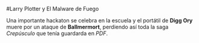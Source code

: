 #Larry Plotter y El Malware de Fuego

Una importante hackaton se celebra en la escuela y el portátil de **Digg Ory** muere por un ataque de **Ballmermort**, perdiendo así toda la saga *Crepúsculo* que tenía guardarda en *PDF*.
